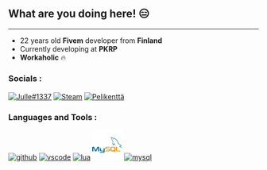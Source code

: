 ## What are you doing here! :expressionless:
***

- 22 years old **Fivem** developer from **Finland**
- Currently developing at **PKRP**
- **Workaholic** :fire:


### Socials :</h2>
<p align="left">
<a href="https://discordapp.com/users/298494111739281409" target="blank"><img align="center" src="https://www.svgrepo.com/show/353655/discord-icon.svg" alt="Julle#1337" height="70" width="70"/></a>
<a href="https://steamcommunity.com/id/vitunjulle" target="blank"><img align="center" src="https://upload.wikimedia.org/wikipedia/commons/thumb/c/c6/Breezeicons-apps-48-steam.svg/1200px-Breezeicons-apps-48-steam.svg.png" alt="Steam" height="70" width="70"/></a>
<a href="https://discord.gg/pkrp" target="blank"><img align="center" src="https://i.imgur.com/4ymH0LI.png" alt="Pelikenttä" height="70" width="70"/></a>

### Languages and Tools :</h2>
<a href="https://github.com/" target="_blank"> <img src="https://www.vectorlogo.zone/logos/github/github-tile.svg" alt="github" width="60" height="60"/></a>
<a href="https://code.visualstudio.com/" target="_blank"> <img src="https://www.vectorlogo.zone/logos/visualstudio_code/visualstudio_code-icon.svg" alt="vscode" width="60" height="60"/></a>
<a href="https://www.lua.org/" target="_blank"> <img src="https://upload.wikimedia.org/wikipedia/commons/thumb/c/cf/Lua-Logo.svg/1024px-Lua-Logo.svg.png" alt="lua" width="60" height="60"/></a>
<a href="https://www.mysql.com/" target="_blank"> <img src="https://raw.githubusercontent.com/devicons/devicon/master/icons/mysql/mysql-original-wordmark.svg" alt="mysql" width="60" height="60"/></a>
<a href="https://www.javascript.com/" target="_blank"> <img src="https://upload.wikimedia.org/wikipedia/commons/3/3b/Javascript_Logo.png" alt="mysql" width="60" height="60"/></a>
</p>
